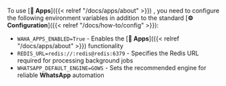 <div></div>

To use 
[**🧩 Apps**]({{< relref "/docs/apps/about" >}})
, you need to configure the following environment variables in addition to the standard 
[**⚙️ Configuration**]({{< relref "/docs/how-to/config" >}}):

- `WAHA_APPS_ENABLED=True` - Enables the [**🧩 Apps**]({{< relref "/docs/apps/about" >}}) functionality
- `REDIS_URL=redis://:redis@redis:6379` - Specifies the Redis URL required for processing background jobs
- `WHATSAPP_DEFAULT_ENGINE=GOWS` - Sets the recommended engine for reliable **WhatsApp** automation
